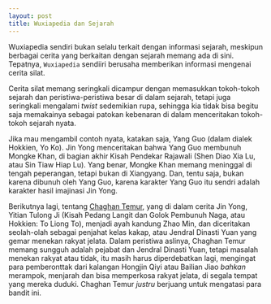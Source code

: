 ```yaml
---
layout: post
title: Wuxiapedia dan Sejarah
---
```


Wuxiapedia sendiri bukan selalu terkait dengan informasi sejarah, meskipun berbagai cerita yang berkaitan dengan sejarah memang ada di sini. Tepatnya, `Wuxiapedia` sendiiri berusaha memberikan informasi mengenai cerita silat.

Cerita silat memang seringkali dicampur dengan memasukkan tokoh-tokoh sejarah dan peristiwa-peristiwa besar di dalam sejarah, tetapi juga seringkali mengalami *twist* sedemikian rupa, sehingga kia tidak bisa begitu saja memakainya sebagai patokan kebenaran di dalam menceritakan tokoh-tokoh sejarah nyata.

Jika mau mengambil contoh nyata, katakan saja, Yang Guo (dalam dialek Hokkien, Yo Ko). Jin Yong menceritakan bahwa Yang Guo membunuh Mongke Khan, di bagian akhir Kisah Pendekar Rajawali (Shen Diao Xia Lu, atau Sin Tiaw Hiap Lu). Yang benar, Mongke Khan memang meninggal di tengah peperangan, tetapi bukan di Xiangyang. Dan, tentu saja, bukan karena dibunuh oleh Yang Guo, karena karakter Yang Guo itu sendri adalah karakter hasil imajinasi Jin Yong.

Berikutnya lagi, tentang [Chaghan Temur](/wuxia-pedia/characters/yuan/chaghan-temur/ "Baca selengkapnya..."), yang di dalam cerita Jin Yong, Yitian Tulong Ji (Kisah Pedang Langit dan Golok Pembunuh Naga, atau Hokkien: To Liong To), menjadi ayah kandung Zhao Min, dan diceritakan seolah-olah sebagai penjahat kelas kakap, atau Jendral Dinasti Yuan yang gemar menekan rakyat jelata. Dalam peristiwa aslinya, Chaghan Temur memang sungguh adalah pejabat dan Jendral Dinasti Yuan, tetapi masalah menekan rakyat atau tidak, itu masih harus diperdebatkan lagi, mengingat para pemberonttak dari kalangan Hongjin Qiyi atau Bailian Jiao *bahkan* merampok, menjarah dan bisa memperkosa rakyat jelata, di segala tempat yang mereka duduki. Chaghan Temur *justru* berjuang untuk mengatasi para bandit ini.



